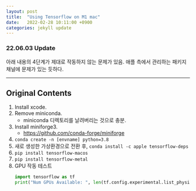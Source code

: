 ```yaml
---
layout: post
title:  "Using Tensorflow on M1 mac"
date:   2022-02-28 10:11:00 +0900
categories: jekyll update
---
```


### 22.06.03 Update
아래 내용의 4단계가 제대로 작동하지 않는 문제가 있음. 애플 측에서 관리하는 패키지 채널에 문제가 있는 듯하다.

---

## Original Contents

1. Install xcode.
2. Remove miniconda.
    - miniconda 디렉토리를 날려버리는 것으로 충분.
3. Install miniforge3.
    - https://github.com/conda-forge/miniforge
4. `conda create -n [envname] python=3.8`
5. 새로 생성한 가상환경으로 전환 후, `conda install -c apple tensorflow-deps`
6. `pip install tensorflow-macos`
7. `pip install tensorflow-metal`
8. GPU 작동 테스트
   ```python
   import tensorflow as tf
   print("Num GPUs Available: ", len(tf.config.experimental.list_physical_devices('GPU')))
   ```
   